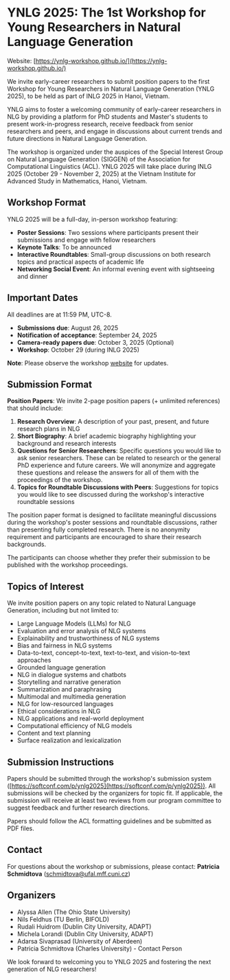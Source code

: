 # YNLG 2025: The 1st Workshop for Young Researchers in Natural Language Generation

Website: [https://ynlg-workshop.github.io/](https://ynlg-workshop.github.io/)


We invite early-career researchers to submit position papers to the first Workshop for Young Researchers in Natural Language Generation (YNLG 2025), to be held as part of INLG 2025 in Hanoi, Vietnam.

YNLG aims to foster a welcoming community of early-career researchers in NLG by providing a platform for PhD students and Master's students to present work-in-progress research, receive feedback from senior researchers and peers, and engage in discussions about current trends and future directions in Natural Language Generation.

The workshop is organized under the auspices of the Special Interest Group on Natural Language Generation (SIGGEN) of the Association for Computational Linguistics (ACL). YNLG 2025 will take place during INLG 2025 (October 29 - November 2, 2025) at the Vietnam Institute for Advanced Study in Mathematics, Hanoi, Vietnam.


## Workshop Format

YNLG 2025 will be a full-day, in-person workshop featuring:

* **Poster Sessions**: Two sessions where participants present their submissions and engage with fellow researchers
* **Keynote Talks**: To be announced
* **Interactive Roundtables**: Small-group discussions on both research topics and practical aspects of academic life
* **Networking Social Event**: An informal evening event with sightseeing and dinner

## Important Dates

All deadlines are at 11:59 PM, UTC-8.

* **Submissions due**: August 26, 2025
* **Notification of acceptance**: September 24, 2025
* **Camera-ready papers due**: October 3, 2025 (Optional)
* **Workshop**: October 29 (during INLG 2025)

**Note**: Please observe the workshop [website](https://ynlg-workshop.github.io/) for updates.

## Submission Format

**Position Papers**: We invite 2-page position papers (+ unlimited references) that should include:

1. **Research Overview**: A description of your past, present, and future research plans in NLG
2. **Short Biography**: A brief academic biography highlighting your background and research interests
3. **Questions for Senior Researchers**: Specific questions you would like to ask senior researchers. These can be related to research or the general PhD experience and future careers. We will anonymize and aggregate these questions and release the answers for all of them with the proceedings of the workshop.
4. **Topics for Roundtable Discussions with Peers**: Suggestions for topics you would like to see discussed during the workshop's interactive roundtable sessions

The position paper format is designed to facilitate meaningful discussions during the workshop's poster sessions and roundtable discussions, rather than presenting fully completed research. There is no anonymity requirement and participants are encouraged to share their research backgrounds.

The participants can choose whether they prefer their submission to be published with the workshop proceedings.

## Topics of Interest

We invite position papers on any topic related to Natural Language Generation, including but not limited to:

* Large Language Models (LLMs) for NLG
* Evaluation and error analysis of NLG systems
* Explainability and trustworthiness of NLG systems
* Bias and fairness in NLG systems
* Data-to-text, concept-to-text, text-to-text, and vision-to-text approaches
* Grounded language generation
* NLG in dialogue systems and chatbots
* Storytelling and narrative generation
* Summarization and paraphrasing
* Multimodal and multimedia generation
* NLG for low-resourced languages
* Ethical considerations in NLG
* NLG applications and real-world deployment
* Computational efficiency of NLG models
* Content and text planning
* Surface realization and lexicalization

## Submission Instructions

Papers should be submitted through the workshop's submission system ([https://softconf.com/p/ynlg2025](https://softconf.com/p/ynlg2025)). All submissions will be checked by the organizers for topic fit. If applicable, the submission will receive at least two reviews from our program committee to suggest feedback and further research directions. 

Papers should follow the ACL formatting guidelines and be submitted as PDF files.

## Contact

For questions about the workshop or submissions, please contact: **Patricia Schmidtova** (schmidtova@ufal.mff.cuni.cz)

## Organizers

* Alyssa Allen (The Ohio State University)
* Nils Feldhus (TU Berlin, BIFOLD)
* Rudali Huidrom (Dublin City University, ADAPT)
* Michela Lorandi (Dublin City University, ADAPT)
* Adarsa Sivaprasad (University of Aberdeen)
* Patricia Schmidtova (Charles University) - Contact Person

We look forward to welcoming you to YNLG 2025 and fostering the next generation of NLG researchers!
